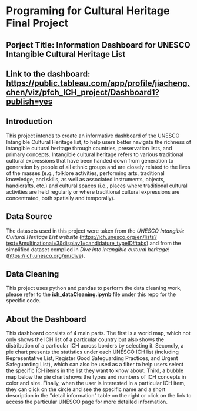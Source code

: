 # Programing for Cultural Heritage Final Project

## Porject Title: Information Dashboard for UNESCO Intangible Cultural Heritage List

## Link to the dashboard: https://public.tableau.com/app/profile/jiacheng.chen/viz/pfch_ICH_project/Dashboard1?publish=yes

## Introduction

This project intends to create an informative dashboard of the UNESCO Intangible Cultural Heritage list, to help users better navigate the richness of intangible cultural heritage through countries, preservation lists, and primary concepts. Intangible cultural heritage refers to various traditional cultural expressions that have been handed down from generation to generation by people of all ethnic groups and are closely related to the lives of the masses (e.g., folklore activities, performing arts, traditional knowledge, and skills, as well as associated instruments, objects, handicrafts, etc.) and cultural spaces (i.e., places where traditional cultural activities are held regularly or where traditional cultural expressions are concentrated, both spatially and temporally). 

## Data Source

The datasets used in this project were taken from the *UNESCO Intangible Cultural Heritage List website* (https://ich.unesco.org/en/lists?text=&multinational=3&display1=candidature_typeID#tabs) and from the simplified dataset compiled in *Dive into intangible cultural heritage!*(https://ich.unesco.org/en/dive).

## Data Cleaning 

This project uses python and pandas to perform the data cleaning work, please refer to the **ich_dataCleaning.ipynb** file under this repo for the specific code.

## About the Dashboard

This dashboard consists of 4 main parts. The first is a world map, which not only shows the ICH list of a particular country but also shows the distribution of a particular ICH across borders by selecting it. Secondly, a pie chart presents the statistics under each UNESCO ICH list (including Representative List, Register Good Safeguarding Practices, and Urgent Safeguarding List), which can also be used as a filter to help users select the specific ICH items in the list they want to know about. Third, a bubble map below the pie chart shows the types and numbers of ICH concepts in color and size. Finally, when the user is interested in a particular ICH item, they can click on the circle and see the specific name and a short description in the "detail information" table on the right or click on the link to access the particular UNESCO page for more detailed information.


